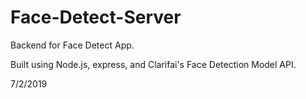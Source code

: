 # Face-Detect-Server
Backend for Face Detect App.

Built using Node.js, express, and Clarifai's Face Detection Model API.

7/2/2019

